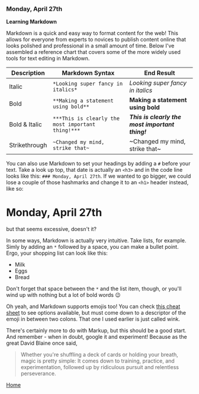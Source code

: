 ### Monday, April 27th   

**Learning Markdown**

Markdown is a quick and easy way to format content for the web!  This allows for everyone from experts to novices to publish content online that looks polished and professional in a small amount of time.  Below I've assembled a reference chart that covers some of the more widely used tools for text editing in Markdown.  

Description | Markdown Syntax | End Result
----------- |---------------- | ------------
Italic | `*Looking super fancy in italics*` | *Looking super fancy in italics*
Bold | `**Making a statement using bold**` | **Making a statement using bold**
Bold & Italic | `***This is clearly the most important thing!***` | ***This is clearly the most important thing!***
Strikethrough | `~Changed my mind, strike that~` | ~Changed my mind, strike that~

You can also use Markdown to set your headings by adding a `#` before your text.  Take a look up top, that date is actually an `<h3>` and in the code line looks like this: `### Monday, April 27th`.  If we wanted to go bigger, we could lose a couple of those hashmarks and change it to an `<h1>` header instead, like so:


  # Monday, April 27th   


but that seems excessive, doesn't it?

In some ways, Markdown is actually very intuitive.  Take lists, for example.  Simly by adding an `*` followed by a space, you can make a bullet point.  Ergo, your shopping list can look like this:

* Milk
* Eggs
* Bread

Don't forget that space between the `*` and the list item, though, or you'll wind up with nothing but a lot of bold words :wink: 

Oh yeah, and Markdown supports emojis too!  You can check [this cheat sheet](https://github.com/ikatyang/emoji-cheat-sheet/blob/master/README.md#smileys--emotion) to see options available, but must come down to a descriptor of the emoji in between two colons.  That one I used earlier is just called wink.

There's certainly more to do with Markup, but this should be a good start.  And remember - when in doubt, google it and experiment!  Because as the great David Blaine once said, 
>Whether you're shuffling a deck of cards or holding your breath, magic is pretty simple: It comes down to training, practice, and experimentation, followed up by ridiculous pursuit and relentless perseverance.

[Home](https://jchinzi.github.io/learning-journal/)
